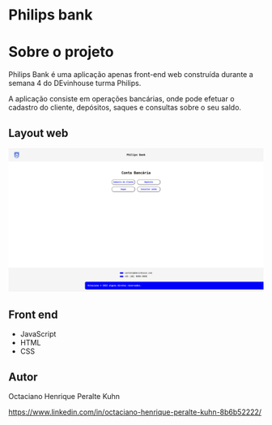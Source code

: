 # Philips bank

# Sobre o projeto

Philips Bank é uma aplicação apenas front-end web construída durante a semana 4 do DEvinhouse turma Philips.

A aplicação consiste em operações bancárias, onde pode efetuar o cadastro do cliente, depósitos, saques e consultas sobre o seu saldo.

## Layout web

![Web 1](https://github.com/2kand2/2kand2-DEVinPhilips-M1S04/blob/main/assets/page-web.png)

## Front end

- JavaScript
- HTML
- CSS

## Autor

Octaciano Henrique Peralte Kuhn

https://www.linkedin.com/in/octaciano-henrique-peralte-kuhn-8b6b52222/
